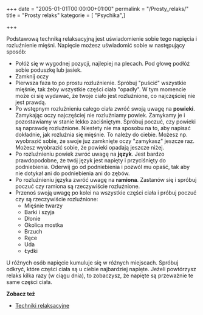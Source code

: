 +++
date = "2005-01-01T00:00:00+01:00"
permalink = "/Prosty_relaks/"
title = "Prosty relaks"
kategorie = [ "Psychika",]

+++

Podstawową techniką relaksacyjną jest uświadomienie sobie tego napięcia i rozluźnienie mięśni. Napięcie możesz uświadomić sobie w następujący sposób:

-   Połóż się w wygodnej pozycji, najlepiej na plecach. Pod głowę podłóż sobie poduszkę lub jasiek.
-   Zamknij oczy
-   Pierwsza faza to po prostu rozluźnienie. Spróbuj "puścić" wszystkie mięśnie, tak żeby wszystkie części ciała "opadły". W tym momencie może ci się wydawać, że twoje ciało jest rozluźnione, co najczęściej nie jest prawdą.
-   Po wstępnym rozluźnieniu całego ciała zwróć swoją uwagę na **powieki**. Zamykając oczy najczęściej nie rozluźniamy powiek. Zamykamy je i pozostawiamy w stanie lekko zaciśniętym. Spróbuj poczuć, czy powieki są naprawdę rozluźnione. Niestety nie ma sposobu na to, aby napisać dokładnie, jak rozluźnia się mięśnie. To należy do ciebie. Możesz np. wyobrazić sobie, że swoje juz zamknięte oczy "zamykasz" jeszcze raz. Możesz wyobrazić sobie, że powieki opadają jeszcze niżej.
-   Po rozluźnieniu powiek zwróć uwagę na **język**. Jest bardzo prawdopodobne, że twój język jest napięty i przyciśnięty do podniebienia. Oderwij go od podniebienia i pozwól mu opaść, tak aby nie dotykał ani do podniebienia ani do zębów.
-   Po rozluźnieniu języka zwróć uwagę na **ramiona**. Zastanów się i spróbuj poczuć czy ramiona są rzeczywiście rozluźnione.
-   Przenoś swoją uwagę po kolei na wszystkie części ciała i próbuj poczuć czy są rzeczywiście rozluźnione:
    -   Mięśnie twarzy
    -   Barki i szyja
    -   Dłonie
    -   Okolica mostka
    -   Brzuch
    -   Ręce
    -   Uda
    -   Łydki

U różnych osób napięcie kumuluje się w różnych miejscach. Spróbuj odkryć, które części ciała są u ciebie najbardziej napięte. Jeżeli powtórzysz relaks kilka razy (w ciągu dnia), to zobaczysz, że napięte są przeważnie te same części ciała.

**Zobacz też**

-   [Techniki relaksacyjne](/atopedia/Techniki_relaksacyjne)
